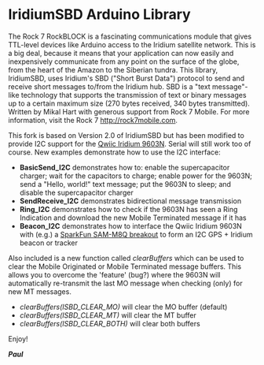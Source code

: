 # IridiumSBD Arduino Library

The Rock 7 RockBLOCK is a fascinating communications module that gives TTL-level devices like Arduino access to the Iridium satellite network.
This is a big deal, because it means that your application can now easily and inexpensively communicate from any point on the surface of the globe,
from the heart of the Amazon to the Siberian tundra.
This library, IridiumSBD, uses Iridium's SBD ("Short Burst Data") protocol to send and receive short messages to/from the Iridium hub.
SBD is a "text message"-like technology that supports the transmission of text or binary messages up to a certain maximum size (270 bytes received, 340 bytes transmitted).
Written by Mikal Hart with generous support from Rock 7 Mobile. For more information, visit the Rock 7 http://rock7mobile.com.

This fork is based on Version 2.0 of IridiumSBD but has been modified to provide I2C support for the [Qwiic Iridium 9603N](https://github.com/PaulZC/Qwiic_Iridium_9603N).
Serial will still work too of course. New examples demonstrate how to use the I2C interface:

- **BasicSend_I2C** demonstrates how to: enable the supercapacitor charger; wait for the capacitors to charge; enable power for the 9603N; send a "Hello, world!"
text message; put the 9603N to sleep; and disable the supercapacitor charger
- **SendReceive_I2C** demonstrates bidirectional message transmission
- **Ring_I2C** demonstrates how to check if the 9603N has seen a Ring Indication and download the new Mobile Terminated message if it has
- **Beacon_I2C** demonstrates how to interface the Qwiic Iridium 9603N with (e.g.) a [SparkFun SAM-M8Q breakout](https://www.sparkfun.com/products/15210)
to form an I2C GPS + Iridium beacon or tracker

Also included is a new function called _clearBuffers_ which can be used to clear the Mobile Originated or Mobile Terminated message buffers. This allows you to
overcome the 'feature' (bug?) where the 9603N will automatically re-transmit the last MO message when checking (only) for new MT messages.

- _clearBuffers(ISBD_CLEAR_MO)_ will clear the MO buffer (default)
- _clearBuffers(ISBD_CLEAR_MT)_ will clear the MT buffer
- _clearBuffers(ISBD_CLEAR_BOTH)_ will clear both buffers

Enjoy!

**_Paul_**
